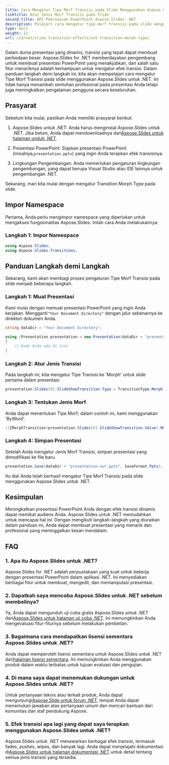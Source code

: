 ```yaml
---
title: Cara Mengatur Tipe Morf Transisi pada Slide Menggunakan Aspose.Slides
linktitle: Atur Jenis Morf Transisi pada Slide
second_title: API Pemrosesan PowerPoint Aspose.Slides .NET
description: Pelajari cara mengatur tipe morf transisi pada slide menggunakan Aspose.Slides untuk .NET. Panduan langkah demi langkah dengan contoh kode. Sempurnakan presentasi Anda sekarang!
type: docs
weight: 12
url: /id/net/slide-transition-effects/set-transition-morph-type/
---
```


Dalam dunia presentasi yang dinamis, transisi yang tepat dapat membuat perbedaan besar. Aspose.Slides for .NET memberdayakan pengembang untuk membuat presentasi PowerPoint yang menakjubkan, dan salah satu fitur menariknya adalah kemampuan untuk mengatur efek transisi. Dalam panduan langkah demi langkah ini, kita akan mempelajari cara mengatur Tipe Morf Transisi pada slide menggunakan Aspose.Slides untuk .NET. Ini tidak hanya menambah sentuhan profesional pada presentasi Anda tetapi juga meningkatkan pengalaman pengguna secara keseluruhan.

## Prasyarat

Sebelum kita mulai, pastikan Anda memiliki prasyarat berikut:

1.  Aspose.Slides untuk .NET: Anda harus menginstal Aspose.Slides untuk .NET. Jika belum, Anda dapat mendownloadnya dari[Aspose.Slides untuk halaman unduh .NET](https://releases.aspose.com/slides/net/).

2.  Presentasi PowerPoint: Siapkan presentasi PowerPoint (misalnya,`presentation.pptx`) yang ingin Anda terapkan efek transisinya.

3. Lingkungan Pengembangan: Anda memerlukan pengaturan lingkungan pengembangan, yang dapat berupa Visual Studio atau IDE lainnya untuk pengembangan .NET.

Sekarang, mari kita mulai dengan mengatur Transition Morph Type pada slide.

## Impor Namespace

Pertama, Anda perlu mengimpor namespace yang diperlukan untuk mengakses fungsionalitas Aspose.Slides. Inilah cara Anda melakukannya:

### Langkah 1: Impor Namespace

```csharp
using Aspose.Slides;
using Aspose.Slides.Transitions;
```

## Panduan Langkah demi Langkah

Sekarang, kami akan membagi proses pengaturan Tipe Morf Transisi pada slide menjadi beberapa langkah.

### Langkah 1: Muat Presentasi

 Kami mulai dengan memuat presentasi PowerPoint yang ingin Anda kerjakan. Mengganti`"Your Document Directory"` dengan jalur sebenarnya ke direktori dokumen Anda.

```csharp
string dataDir = "Your Document Directory";

using (Presentation presentation = new Presentation(dataDir + "presentation.pptx"))
{
    // Kode Anda ada di sini
}
```

### Langkah 2: Atur Jenis Transisi

Pada langkah ini, kita mengatur Tipe Transisi ke 'Morph' untuk slide pertama dalam presentasi.

```csharp
presentation.Slides[0].SlideShowTransition.Type = TransitionType.Morph;
```

### Langkah 3: Tentukan Jenis Morf

Anda dapat menentukan Tipe Morf; dalam contoh ini, kami menggunakan 'ByWord'.

```csharp
((IMorphTransition)presentation.Slides[0].SlideShowTransition.Value).MorphType = TransitionMorphType.ByWord;
```

### Langkah 4: Simpan Presentasi

Setelah Anda mengatur Jenis Morf Transisi, simpan presentasi yang dimodifikasi ke file baru.

```csharp
presentation.Save(dataDir + "presentation-out.pptx", SaveFormat.Pptx);
```

Itu dia! Anda telah berhasil mengatur Tipe Morf Transisi pada slide menggunakan Aspose.Slides untuk .NET.

## Kesimpulan

Meningkatkan presentasi PowerPoint Anda dengan efek transisi dinamis dapat memikat audiens Anda. Aspose.Slides untuk .NET memudahkan untuk mencapai hal ini. Dengan mengikuti langkah-langkah yang diuraikan dalam panduan ini, Anda dapat membuat presentasi yang menarik dan profesional yang meninggalkan kesan mendalam.

## FAQ

### 1. Apa itu Aspose.Slides untuk .NET?

Aspose.Slides for .NET adalah perpustakaan yang kuat untuk bekerja dengan presentasi PowerPoint dalam aplikasi .NET. Ini menyediakan berbagai fitur untuk membuat, mengedit, dan memanipulasi presentasi.

### 2. Dapatkah saya mencoba Aspose.Slides untuk .NET sebelum membelinya?

 Ya, Anda dapat mengunduh uji coba gratis Aspose.Slides untuk .NET dari[Aspose.Slides untuk halaman uji coba .NET](https://releases.aspose.com/). Ini memungkinkan Anda mengevaluasi fitur-fiturnya sebelum melakukan pembelian.

### 3. Bagaimana cara mendapatkan lisensi sementara Aspose.Slides untuk .NET?

 Anda dapat memperoleh lisensi sementara untuk Aspose.Slides untuk .NET dari[halaman lisensi sementara](https://purchase.aspose.com/temporary-license/). Ini memungkinkan Anda menggunakan produk dalam waktu terbatas untuk tujuan evaluasi dan pengujian.

### 4. Di mana saya dapat menemukan dukungan untuk Aspose.Slides untuk .NET?

Untuk pertanyaan teknis atau terkait produk, Anda dapat mengunjungi[Aspose.Slide untuk forum .NET](https://forum.aspose.com/), tempat Anda dapat menemukan jawaban atas pertanyaan umum dan mencari bantuan dari komunitas dan staf pendukung Aspose.

### 5. Efek transisi apa lagi yang dapat saya terapkan menggunakan Aspose.Slides untuk .NET?

 Aspose.Slides untuk .NET menawarkan berbagai efek transisi, termasuk fades, pushes, wipes, dan banyak lagi. Anda dapat menjelajahi dokumentasi di[Aspose.Slides untuk halaman dokumentasi .NET](https://reference.aspose.com/slides/net/) untuk detail tentang semua jenis transisi yang tersedia.

